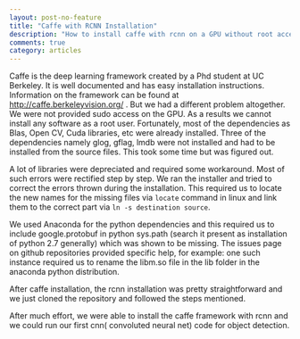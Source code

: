 ```yaml
---
layout: post-no-feature
title: "Caffe with RCNN Installation"
description: "How to install caffe with rcnn on a GPU without root access!"
comments: true
category: articles
---
```



Caffe is the deep learning framework created by a Phd student at UC Berkeley. It is well documented and has easy installation instructions. Information on the framework can be found at http://caffe.berkeleyvision.org/ . But we had a different problem altogether. We were not provided sudo access on the GPU. As a results we cannot install any software as a root user. Fortunately, most of the dependencies as Blas, Open CV, Cuda libraries, etc were already installed. Three of the dependencies namely glog, gflag, lmdb were not installed and had to be installed from the source files. This took some time but was figured out.

A lot of libraries were depreciated and required some workaround. Most of such errors were rectified step by step. We ran the installer and tried to correct the errors thrown during the installation. This required us to locate the new names for the missing files via `locate` command in linux and link them to the correct part via `ln -s destination source`.

We used Anaconda for the python dependencies and this required us to include google.protobuf in python sys.path (search it present as installation of python 2.7 generally) which was shown to be missing. The issues page on github repositories provided specific help, for example: one such instance required us to rename the libm.so file in the lib folder in the anaconda python distribution.

After caffe installation, the rcnn installation was pretty straightforward and we just cloned the repository and followed the steps mentioned.

After much effort, we were able to install the caffe framework with rcnn and we could run our first cnn( convoluted neural net) code for object detection.

